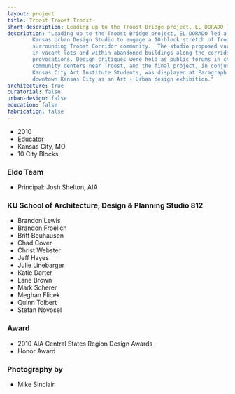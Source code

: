 ```yaml
---
layout: project
title: Troost Troost Troost
short-description: Leading up to the Troost Bridge project, EL DORADO led a University of Kansas Urban Design Studio to engage a 10-block stretch of Troost and the surrounding Troost Corridor community.
description: "Leading up to the Troost Bridge project, EL DORADO led a University of
        Kansas Urban Design Studio to engage a 10-block stretch of Troost and the
        surrounding Troost Corridor community.  The studio proposed various projects
        in vacant lots and within abandoned buildings along the corridor as catalytic
        provocations. Design critiques were held as public forums in churches and
        community centers near Troost, and the final project, in conjunction with
        Kansas City Art Institute Students, was displayed at Paragraph Gallery in
        downtown Kansas City as an Art + Urban design exhibition."
architecture: true
curatorial: false
urban-design: false
education: false
fabrication: false
---
```


- 2010
- Educator
- Kansas City, MO
- 10 City Blocks

### Eldo Team
- Principal: Josh Shelton, AIA

### KU School of Architecture, Design & Planning Studio 812
- Brandon Lewis
- Brandon Froelich
- Britt Beuhausen
- Chad Cover
- Christ Webster
- Jeff Hayes
- Julie Linebarger
- Katie Darter
- Lane Brown
- Mark Scherer
- Meghan Flicek
- Quinn Tolbert
- Stefan Novosel

### Award
- 2010 AIA Central States Region Design Awards 
- Honor Award

### Photography by
- Mike Sinclair